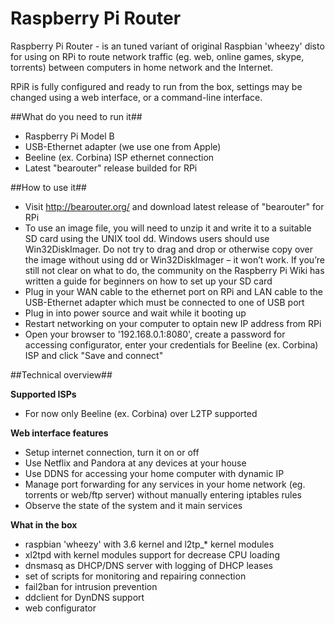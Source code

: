 Raspberry Pi Router
===================

Raspberry Pi Router - is an tuned variant of original Raspbian 'wheezy' disto for using on RPi to route network traffic (eg. web, online games, skype, torrents) between computers in home network and the Internet. 

RPiR is fully configured and ready to run from the box, settings may be changed using a web interface, or a command-line interface.


##What do you need to run it##
- Raspberry Pi Model B
- USB-Ethernet adapter (we use one from Apple)
- Beeline (ex. Corbina) ISP ethernet connection
- Latest "bearouter" release builded for RPi


##How to use it##
- Visit http://bearouter.org/ and download latest release of "bearouter" for RPi
- To use an image file, you will need to unzip it and write it to a suitable SD card using the UNIX tool dd. Windows users should use Win32DiskImager. Do not try to drag and drop or otherwise copy over the image without using dd or Win32DiskImager – it won’t work. If you’re still not clear on what to do, the community on the Raspberry Pi Wiki has written a guide for beginners on how to set up your SD card
- Plug in your WAN cable to the ethernet port on RPi and LAN cable to the USB-Ethernet adapter which must be connected to one of USB port
- Plug in into power source and wait while it booting up
- Restart networking on your computer to optain new IP address from RPi
- Open your browser to '192.168.0.1:8080', create a password for accessing configurator, enter your credentials for Beeline (ex. Corbina) ISP and click "Save and connect"


##Technical overview##

**Supported ISPs**
- For now only Beeline (ex. Corbina) over L2TP supported

**Web interface features**
- Setup internet connection, turn it on or off
- Use Netflix and Pandora at any devices at your house
- Use DDNS for accessing your home computer with dynamic IP
- Manage port forwarding for any services in your home network (eg. torrents or web/ftp server) without manually entering iptables rules
- Observe the state of the system and it main services 

**What in the box**
- raspbian 'wheezy' with 3.6 kernel and l2tp_* kernel modules
- xl2tpd with kernel modules support for decrease CPU loading
- dnsmasq as DHCP/DNS server with logging of DHCP leases
- set of scripts for monitoring and repairing connection
- fail2ban for intrusion prevention
- ddclient for DynDNS support 
- web configurator

